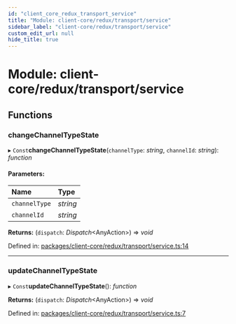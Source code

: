 ```yaml
---
id: "client_core_redux_transport_service"
title: "Module: client-core/redux/transport/service"
sidebar_label: "client-core/redux/transport/service"
custom_edit_url: null
hide_title: true
---
```


# Module: client-core/redux/transport/service

## Functions

### changeChannelTypeState

▸ `Const`**changeChannelTypeState**(`channelType`: *string*, `channelId`: *string*): *function*

#### Parameters:

Name | Type |
:------ | :------ |
`channelType` | *string* |
`channelId` | *string* |

**Returns:** (`dispatch`: *Dispatch*<AnyAction\>) => *void*

Defined in: [packages/client-core/redux/transport/service.ts:14](https://github.com/xr3ngine/xr3ngine/blob/9d253dc38/packages/client-core/redux/transport/service.ts#L14)

___

### updateChannelTypeState

▸ `Const`**updateChannelTypeState**(): *function*

**Returns:** (`dispatch`: *Dispatch*<AnyAction\>) => *void*

Defined in: [packages/client-core/redux/transport/service.ts:7](https://github.com/xr3ngine/xr3ngine/blob/9d253dc38/packages/client-core/redux/transport/service.ts#L7)
